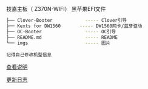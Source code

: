 技嘉主板（ Z370N-WIFI） 黑苹果EFI文件 
```bash
├── Clover-Booter            ----- Clover引导
├── Kexts for DW1560       ----- DW1560网卡/蓝牙驱动
├── OC-Booter                ----- OC引导
├── README.md                ----- README
└── imgs                     ----- 图片
```
`记得自己修改机型信息`


[查看说明](https://qinkangdeid.github.io/z370n-wifi-hackintosh/#/)

[更新日志](https://qinkangdeid.github.io/z370n-wifi-hackintosh/#/changelog)
